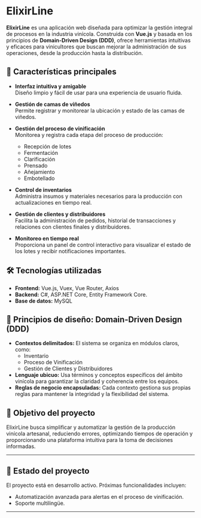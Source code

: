 # ElixirLine

**ElixirLine** es una aplicación web diseñada para optimizar la gestión integral de procesos en la industria vinícola. Construida con **Vue.js** y basada en los principios de **Domain-Driven Design (DDD)**, ofrece herramientas intuitivas y eficaces para vinicultores que buscan mejorar la administración de sus operaciones, desde la producción hasta la distribución.

## 🚀 Características principales

- **Interfaz intuitiva y amigable**  
  Diseño limpio y fácil de usar para una experiencia de usuario fluida.

- **Gestión de camas de viñedos**  
  Permite registrar y monitorear la ubicación y estado de las camas de viñedos.

- **Gestión del proceso de vinificación**  
  Monitorea y registra cada etapa del proceso de producción:
    - Recepción de lotes
    - Fermentación
    - Clarificación
    - Prensado
    - Añejamiento
    - Embotellado

- **Control de inventarios**  
  Administra insumos y materiales necesarios para la producción con actualizaciones en tiempo real.

- **Gestión de clientes y distribuidores**  
  Facilita la administración de pedidos, historial de transacciones y relaciones con clientes finales y distribuidores.

- **Monitoreo en tiempo real**  
  Proporciona un panel de control interactivo para visualizar el estado de los lotes y recibir notificaciones importantes.

## 🛠️ Tecnologías utilizadas

- **Frontend:** Vue.js, Vuex, Vue Router, Axios
- **Backend:** C#, ASP.NET Core, Entity Framework Core.
- **Base de datos:** MySQL

## 🧠 Principios de diseño: Domain-Driven Design (DDD)

- **Contextos delimitados:** El sistema se organiza en módulos claros, como:
    - Inventario
    - Proceso de Vinificación
    - Gestión de Clientes y Distribuidores
- **Lenguaje ubicuo:** Usa términos y conceptos específicos del ámbito vinícola para garantizar la claridad y coherencia entre los equipos.
- **Reglas de negocio encapsuladas:** Cada contexto gestiona sus propias reglas para mantener la integridad y la flexibilidad del sistema.

## 🎯 Objetivo del proyecto

ElixirLine busca simplificar y automatizar la gestión de la producción vinícola artesanal, reduciendo errores, optimizando tiempos de operación y proporcionando una plataforma intuitiva para la toma de decisiones informadas.

---
## 🚧 Estado del proyecto

El proyecto está en desarrollo activo. Próximas funcionalidades incluyen:
- Automatización avanzada para alertas en el proceso de vinificación.
- Soporte multilingüe.

---



